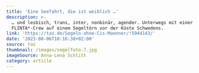 ```yaml
---
title: 'Eine Seefahrt, die ist weiblich …'
description: >-
  … und lesbisch, trans, inter, nonbinär, agender. Unterwegs mit einer
  FLINTA*-Crew auf einem Segeltörn vor der Küste Schwedens.
link: 'https://taz.de/Segeln-ohne-Cis-Maenner/!5944143/'
date: '2023-08-06T10:16:38+02:00'
source: taz
thumbnail: /images/segelfoto-7.jpg
imageSource: Anna-Lena Schlitt
category: article
---
```


